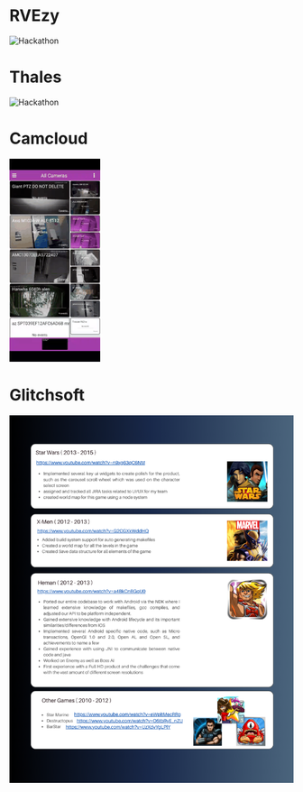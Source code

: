 # RVEzy

![Hackathon](./gif/RVezyHackathon.gif)

# Thales

![Hackathon](./gif/RVezyHackathon.gif)

# Camcloud

![Camera Mosaic Demo](./gif/CameraMosaic_small.gif)

# Glitchsoft

![Glitchsoft Logo](images/Glitchsoft.png)


